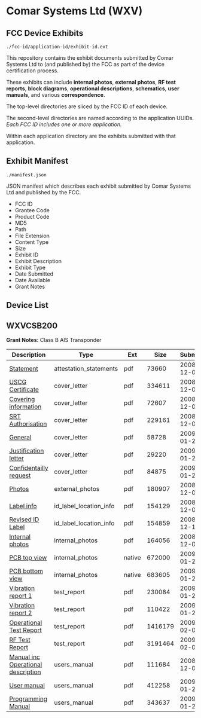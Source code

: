 # Comar Systems Ltd (WXV)
## FCC Device Exhibits

```
./fcc-id/application-id/exhibit-id.ext
```

This repository contains the exhibit documents submitted by Comar Systems Ltd to (and published by) the FCC as part of the device certification process.

These exhibits can include **internal photos**, **external photos**, **RF test reports**, **block diagrams**, **operational descriptions**, **schematics**, **user manuals**, and various **correspondence**.

The top-level directories are sliced by the FCC ID of each device.

The second-level directories are named according to the application UUIDs. *Each FCC ID includes one or more application.*

Within each application directory are the exhibits submitted with that application. 

## Exhibit Manifest

```
./manifest.json
```

JSON manifest which describes each exhibit submitted by Comar Systems Ltd and published by the FCC.

- FCC ID
- Grantee Code
- Product Code
- MD5
- Path
- File Extension
- Content Type
- Size
- Exhibit ID
- Exhibit Description
- Exhibit Type
- Date Submitted
- Date Available
- Grant Notes

## Device List
## WXVCSB200
**Grant Notes:** Class B AIS Transponder

| Description | Type | Ext | Size | Submitted | Available |
| ----------- | ---- | --- | ---- | --------- | --------- |
| [Statement](WXVCSB200/9924fcf9dd263db66d19885a7024ab60/1040395.pdf) | attestation_statements | pdf | 73660 | 2008-12-06 | 2009-02-05 |
| [USCG Certificate](WXVCSB200/9924fcf9dd263db66d19885a7024ab60/1040400.pdf) | cover_letter | pdf | 334611 | 2008-12-06 | 2009-02-05 |
| [Covering information](WXVCSB200/9924fcf9dd263db66d19885a7024ab60/1040403.pdf) | cover_letter | pdf | 72607 | 2008-12-06 | 2009-02-05 |
| [SRT Authorisation](WXVCSB200/9924fcf9dd263db66d19885a7024ab60/1040408.pdf) | cover_letter | pdf | 229161 | 2008-12-06 | 2009-02-05 |
| [General](WXVCSB200/9924fcf9dd263db66d19885a7024ab60/1061151.pdf) | cover_letter | pdf | 58728 | 2009-01-23 | 2009-02-05 |
| [Justification letter](WXVCSB200/9924fcf9dd263db66d19885a7024ab60/1061154.pdf) | cover_letter | pdf | 29220 | 2009-01-23 | 2009-02-05 |
| [Confidentailly request](WXVCSB200/9924fcf9dd263db66d19885a7024ab60/1061159.pdf) | cover_letter | pdf | 84875 | 2009-01-23 | 2009-02-05 |
| [Photos](WXVCSB200/9924fcf9dd263db66d19885a7024ab60/1040396.pdf) | external_photos | pdf | 180907 | 2008-12-06 | 2009-02-05 |
| [Label info](WXVCSB200/9924fcf9dd263db66d19885a7024ab60/1040399.pdf) | id_label_location_info | pdf | 154129 | 2008-12-06 | 2009-02-05 |
| [Revised ID Label](WXVCSB200/9924fcf9dd263db66d19885a7024ab60/1047151.pdf) | id_label_location_info | pdf | 154859 | 2008-12-19 | 2009-02-05 |
| [Internal photos](WXVCSB200/9924fcf9dd263db66d19885a7024ab60/1040397.pdf) | internal_photos | pdf | 164056 | 2008-12-06 | 2009-02-05 |
| [PCB top view](WXVCSB200/9924fcf9dd263db66d19885a7024ab60/1061157.native) | internal_photos | native | 672000 | 2009-01-23 | 2009-02-05 |
| [PCB bottom view](WXVCSB200/9924fcf9dd263db66d19885a7024ab60/1061158.native) | internal_photos | native | 683605 | 2009-01-23 | 2009-02-05 |
| [Vibration report 1](WXVCSB200/9924fcf9dd263db66d19885a7024ab60/761607.pdf) | test_report | pdf | 230084 | 2009-01-23 | 2009-02-05 |
| [Vibration report 2](WXVCSB200/9924fcf9dd263db66d19885a7024ab60/761608.pdf) | test_report | pdf | 110422 | 2009-01-23 | 2009-02-05 |
| [Operational Test Report](WXVCSB200/9924fcf9dd263db66d19885a7024ab60/1063906.pdf) | test_report | pdf | 1416179 | 2009-02-03 | 2009-02-05 |
| [RF Test Report](WXVCSB200/9924fcf9dd263db66d19885a7024ab60/1063907.pdf) | test_report | pdf | 3191464 | 2009-02-03 | 2009-02-05 |
| [Manual inc Operational description](WXVCSB200/9924fcf9dd263db66d19885a7024ab60/1040398.pdf) | users_manual | pdf | 111684 | 2008-12-06 | 2009-02-05 |
| [User manual](WXVCSB200/9924fcf9dd263db66d19885a7024ab60/1061155.pdf) | users_manual | pdf | 412258 | 2009-01-23 | 2009-02-05 |
| [Programming Manual](WXVCSB200/9924fcf9dd263db66d19885a7024ab60/1061156.pdf) | users_manual | pdf | 343637 | 2009-01-23 | 2009-02-05 |
